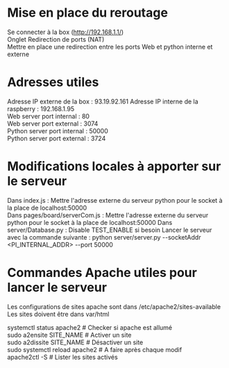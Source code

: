# Mise en place du reroutage

Se connecter à la box (http://192.168.1.1/)  
Onglet Redirection de ports (NAT)  
Mettre en place une redirection entre les ports Web et python interne et externe

# Adresses utiles

Adresse IP externe de la box : 93.19.92.161
Adresse IP interne de la raspberry : 192.168.1.95  
Web server port internal : 80  
Web server port external : 3074  
Python server port internal : 50000  
Python server port external : 3724  

# Modifications locales à apporter sur le serveur

Dans index.js : Mettre l'adresse externe du serveur python pour le socket à la place de localhost:50000  
Dans pages/board/serverCom.js : Mettre l'adresse externe du serveur python pour le socket à la place de localhost:50000
Dans server/Database.py : Disable TEST_ENABLE si besoin
Lancer le serveur avec la commande suivante : python server/server.py --socketAddr <PI_INTERNAL_ADDR> --port 50000

# Commandes Apache utiles pour lancer le serveur

Les configurations de sites apache sont dans /etc/apache2/sites-available  
Les sites doivent être dans var/html  

systemctl status apache2	# Checker si apache est allumé  
sudo a2ensite SITE_NAME		# Activer un site  
sudo a2dissite SITE_NAME	# Désactiver un site  
sudo systemctl reload apache2	# A faire après chaque modif  
apache2ctl -S 			# Lister les sites activés  
